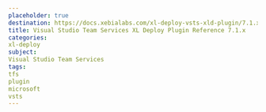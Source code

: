 ```yaml
---
placeholder: true
destination: https://docs.xebialabs.com/xl-deploy-vsts-xld-plugin/7.1.x/vstsPluginManual.html
title: Visual Studio Team Services XL Deploy Plugin Reference 7.1.x
categories:
xl-deploy
subject:
Visual Studio Team Services
tags:
tfs
plugin
microsoft
vsts
---
```

